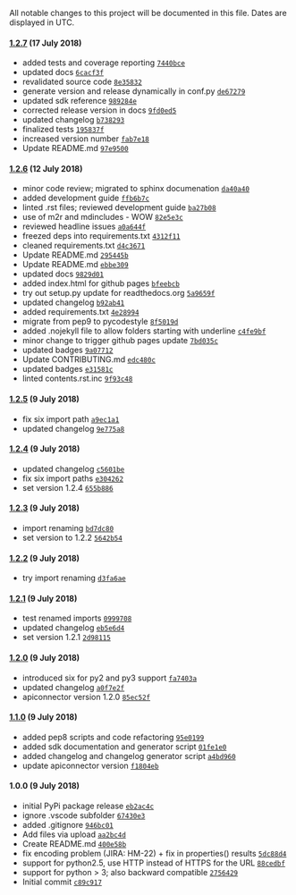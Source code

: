 All notable changes to this project will be documented in this file. Dates are displayed in UTC.

#### [1.2.7](https://github.com/centralnicgroup-opensource/rtldev-middleware-python-sdk/compare/1.2.6...1.2.7) (17 July 2018)

- added tests and coverage reporting [`7440bce`](https://github.com/centralnicgroup-opensource/rtldev-middleware-python-sdk/commit/7440bce90542b66382d9cee85e84c335286d0e0c)
- updated docs [`6cacf3f`](https://github.com/centralnicgroup-opensource/rtldev-middleware-python-sdk/commit/6cacf3f5467fb44743784632ce316b58036fdfef)
- revalidated source code [`8e35832`](https://github.com/centralnicgroup-opensource/rtldev-middleware-python-sdk/commit/8e35832328091a8574a9038f3ae234f8a8ec1e6f)
- generate version and release dynamically in conf.py [`de67279`](https://github.com/centralnicgroup-opensource/rtldev-middleware-python-sdk/commit/de67279491f538e19ef024aeec4b38013a888341)
- updated sdk reference [`989284e`](https://github.com/centralnicgroup-opensource/rtldev-middleware-python-sdk/commit/989284e67c039ad5b285d415f8d6b5d98864cbbf)
- corrected release version in docs [`9fd0ed5`](https://github.com/centralnicgroup-opensource/rtldev-middleware-python-sdk/commit/9fd0ed58501349a725de7fb509ee9edad83ff12c)
- updated changelog [`b738293`](https://github.com/centralnicgroup-opensource/rtldev-middleware-python-sdk/commit/b738293d9b313e046382f0ae77801c02f6bb2977)
- finalized tests [`195837f`](https://github.com/centralnicgroup-opensource/rtldev-middleware-python-sdk/commit/195837f845a299407a69a6436a7e8e69fb20ab1c)
- increased version number [`fab7e18`](https://github.com/centralnicgroup-opensource/rtldev-middleware-python-sdk/commit/fab7e18eeef91e0c2c716f560f075e6c187601c6)
- Update README.md [`97e9500`](https://github.com/centralnicgroup-opensource/rtldev-middleware-python-sdk/commit/97e950030a63d3ac8c0706a7a30c096957703ae8)

#### [1.2.6](https://github.com/centralnicgroup-opensource/rtldev-middleware-python-sdk/compare/1.2.5...1.2.6) (12 July 2018)

- minor code review; migrated to sphinx documenation [`da40a40`](https://github.com/centralnicgroup-opensource/rtldev-middleware-python-sdk/commit/da40a40e81217bc4218d5de95adcc12ab95c3cb7)
- added development guide [`ffb6b7c`](https://github.com/centralnicgroup-opensource/rtldev-middleware-python-sdk/commit/ffb6b7cd129e794f75dcf6bbc3b2ca32248fb736)
- linted .rst files; reviewed development guide [`ba27b08`](https://github.com/centralnicgroup-opensource/rtldev-middleware-python-sdk/commit/ba27b080ccaba06c49c159fde11bd8336ef86714)
- use of m2r and mdincludes - WOW [`82e5e3c`](https://github.com/centralnicgroup-opensource/rtldev-middleware-python-sdk/commit/82e5e3c6454d8d736a10dca61b19624490d00733)
- reviewed headline issues [`a0a644f`](https://github.com/centralnicgroup-opensource/rtldev-middleware-python-sdk/commit/a0a644fe750215937f3aa28e0a4c9d0477d7322f)
- freezed deps into requirements.txt [`4312f11`](https://github.com/centralnicgroup-opensource/rtldev-middleware-python-sdk/commit/4312f114524880af0ae498dbed67c711c75d0fa8)
- cleaned requirements.txt [`d4c3671`](https://github.com/centralnicgroup-opensource/rtldev-middleware-python-sdk/commit/d4c36712fe3b813e9e719e9d2fb9103d3b0a8683)
- Update README.md [`295445b`](https://github.com/centralnicgroup-opensource/rtldev-middleware-python-sdk/commit/295445b91ddc626161f70b0770d17fbbf2645654)
- Update README.md [`ebbe309`](https://github.com/centralnicgroup-opensource/rtldev-middleware-python-sdk/commit/ebbe3098bca572f337208310e8872be21e9b2184)
- updated docs [`9829d01`](https://github.com/centralnicgroup-opensource/rtldev-middleware-python-sdk/commit/9829d015ec9ad72bee40defe05d32ca4b21136ed)
- added index.html for github pages [`bfeebcb`](https://github.com/centralnicgroup-opensource/rtldev-middleware-python-sdk/commit/bfeebcb05e5023a7f7415b8b9d30dd118144e19d)
- try out setup.py update for readthedocs.org [`5a9659f`](https://github.com/centralnicgroup-opensource/rtldev-middleware-python-sdk/commit/5a9659f2290de0fa282d9f350c12c4f4aefd92d8)
- updated changelog [`b92ab41`](https://github.com/centralnicgroup-opensource/rtldev-middleware-python-sdk/commit/b92ab41eff6a6e5f963830d4064096e5db488ead)
- added requirements.txt [`4e28994`](https://github.com/centralnicgroup-opensource/rtldev-middleware-python-sdk/commit/4e289943ee9297c7485f7b894e9025fbdbe84da7)
- migrate from pep9 to pycodestyle [`8f5019d`](https://github.com/centralnicgroup-opensource/rtldev-middleware-python-sdk/commit/8f5019d130e7c10c599d2d0897b92e48ad59e2f0)
- added .nojekyll file to allow folders starting with underline [`c4fe9bf`](https://github.com/centralnicgroup-opensource/rtldev-middleware-python-sdk/commit/c4fe9bf78fe3a0505ad56e9e037adb6ce7887844)
- minor change to trigger github pages update [`7bd035c`](https://github.com/centralnicgroup-opensource/rtldev-middleware-python-sdk/commit/7bd035c04c5f6b114e15f6ccf4bc6ba781146649)
- updated badges [`9a07712`](https://github.com/centralnicgroup-opensource/rtldev-middleware-python-sdk/commit/9a07712809fd4849bd0d11ea329a06728891092a)
- Update CONTRIBUTING.md [`edc480c`](https://github.com/centralnicgroup-opensource/rtldev-middleware-python-sdk/commit/edc480c6f5ee5c67d4810241126f2a61b609b962)
- updated badges [`e31581c`](https://github.com/centralnicgroup-opensource/rtldev-middleware-python-sdk/commit/e31581caf35cd9cca61c4fc776f2cfaa158ea136)
- linted contents.rst.inc [`9f93c48`](https://github.com/centralnicgroup-opensource/rtldev-middleware-python-sdk/commit/9f93c48d5f112f948320bc50069f404fa02ea607)

#### [1.2.5](https://github.com/centralnicgroup-opensource/rtldev-middleware-python-sdk/compare/1.2.4...1.2.5) (9 July 2018)

- fix six import path [`a9ec1a1`](https://github.com/centralnicgroup-opensource/rtldev-middleware-python-sdk/commit/a9ec1a1547637535220b33eb86a8172a53634879)
- updated changelog [`9e775a8`](https://github.com/centralnicgroup-opensource/rtldev-middleware-python-sdk/commit/9e775a850af227ecfd227b3b838f989daf63edff)

#### [1.2.4](https://github.com/centralnicgroup-opensource/rtldev-middleware-python-sdk/compare/1.2.3...1.2.4) (9 July 2018)

- updated changelog [`c5601be`](https://github.com/centralnicgroup-opensource/rtldev-middleware-python-sdk/commit/c5601beb264c7b7e763e88e11aafcc93da310edd)
- fix six import paths [`e304262`](https://github.com/centralnicgroup-opensource/rtldev-middleware-python-sdk/commit/e3042628792eefce6168b93220308b138647c8f0)
- set version 1.2.4 [`655b886`](https://github.com/centralnicgroup-opensource/rtldev-middleware-python-sdk/commit/655b88658c9c0b1db1be39af8700eb900a19ec87)

#### [1.2.3](https://github.com/centralnicgroup-opensource/rtldev-middleware-python-sdk/compare/1.2.2...1.2.3) (9 July 2018)

- import renaming [`bd7dc80`](https://github.com/centralnicgroup-opensource/rtldev-middleware-python-sdk/commit/bd7dc80c9decaccb480333aa4fe51db0c3722389)
- set version to 1.2.2 [`5642b54`](https://github.com/centralnicgroup-opensource/rtldev-middleware-python-sdk/commit/5642b54c25dd3410f699fb54e0f97a4ee1957109)

#### [1.2.2](https://github.com/centralnicgroup-opensource/rtldev-middleware-python-sdk/compare/1.2.1...1.2.2) (9 July 2018)

- try import renaming [`d3fa6ae`](https://github.com/centralnicgroup-opensource/rtldev-middleware-python-sdk/commit/d3fa6ae84e8bc0c6ec941964445085b5ea3f3da6)

#### [1.2.1](https://github.com/centralnicgroup-opensource/rtldev-middleware-python-sdk/compare/1.2.0...1.2.1) (9 July 2018)

- test renamed imports [`0999708`](https://github.com/centralnicgroup-opensource/rtldev-middleware-python-sdk/commit/09997081ddf7c65a6f25fa1827cfb07fd68f82c5)
- updated changelog [`eb5e6d4`](https://github.com/centralnicgroup-opensource/rtldev-middleware-python-sdk/commit/eb5e6d408f088b34172414ed9283fb0fc20e3df3)
- set version 1.2.1 [`2d98115`](https://github.com/centralnicgroup-opensource/rtldev-middleware-python-sdk/commit/2d9811500081c0940e3f340af9265b1c66f36893)

#### [1.2.0](https://github.com/centralnicgroup-opensource/rtldev-middleware-python-sdk/compare/1.1.0...1.2.0) (9 July 2018)

- introduced six for py2 and py3 support [`fa7403a`](https://github.com/centralnicgroup-opensource/rtldev-middleware-python-sdk/commit/fa7403a9b18dc11b9cf8c74da603c12cee01477a)
- updated changelog [`a0f7e2f`](https://github.com/centralnicgroup-opensource/rtldev-middleware-python-sdk/commit/a0f7e2f3418d238f2d4884d786c0d62383d3d0c9)
- apiconnector version 1.2.0 [`85ec52f`](https://github.com/centralnicgroup-opensource/rtldev-middleware-python-sdk/commit/85ec52f18007de6a9d37889cd1b20711968749fa)

#### [1.1.0](https://github.com/centralnicgroup-opensource/rtldev-middleware-python-sdk/compare/1.0.0...1.1.0) (9 July 2018)

- added pep8 scripts and code refactoring [`95e0199`](https://github.com/centralnicgroup-opensource/rtldev-middleware-python-sdk/commit/95e0199073c19f842778d133ceea8d11a7f64ded)
- added sdk documentation and generator script [`01fe1e0`](https://github.com/centralnicgroup-opensource/rtldev-middleware-python-sdk/commit/01fe1e0b858690ad95a3e611b9871067af3132be)
- added changelog and changelog generator script [`a4bd960`](https://github.com/centralnicgroup-opensource/rtldev-middleware-python-sdk/commit/a4bd9606e5590388fac9f96c5621a9e03fd125c6)
- update apiconnector version [`f1804eb`](https://github.com/centralnicgroup-opensource/rtldev-middleware-python-sdk/commit/f1804eb7bbb48c6e338f5b065dc935820ddcc595)

#### 1.0.0 (9 July 2018)

- initial PyPi package release [`eb2ac4c`](https://github.com/centralnicgroup-opensource/rtldev-middleware-python-sdk/commit/eb2ac4c6458a3620938e429878582e0b1ab93f00)
- ignore .vscode subfolder [`67430e3`](https://github.com/centralnicgroup-opensource/rtldev-middleware-python-sdk/commit/67430e3419237823839b2946c324a93d7d8de22c)
- added .gitignore [`946bc01`](https://github.com/centralnicgroup-opensource/rtldev-middleware-python-sdk/commit/946bc01b7c3505c28400aca50b9d9d4d4de33684)
- Add files via upload [`aa2bc4d`](https://github.com/centralnicgroup-opensource/rtldev-middleware-python-sdk/commit/aa2bc4d5f92720c22b7853371ade371e1f95b9dd)
- Create README.md [`400e58b`](https://github.com/centralnicgroup-opensource/rtldev-middleware-python-sdk/commit/400e58b5d2c0db4102ad207c65845a537d95aa93)
- fix encoding problem (JIRA: HM-22) + fix in properties() results [`5dc88d4`](https://github.com/centralnicgroup-opensource/rtldev-middleware-python-sdk/commit/5dc88d4a85f90a7154d0ccde4df33faff0874591)
- support for python2.5, use HTTP instead of HTTPS for the URL [`88cedbf`](https://github.com/centralnicgroup-opensource/rtldev-middleware-python-sdk/commit/88cedbf82075e19a957349dbc14b2836d99f2117)
- support for python > 3; also backward compatible [`2756429`](https://github.com/centralnicgroup-opensource/rtldev-middleware-python-sdk/commit/27564296dcd0e0a388ce45b0e77c467e6d927a31)
- Initial commit [`c89c917`](https://github.com/centralnicgroup-opensource/rtldev-middleware-python-sdk/commit/c89c917845cda5cef9e4f3a4fb5dc9d022e48006)
